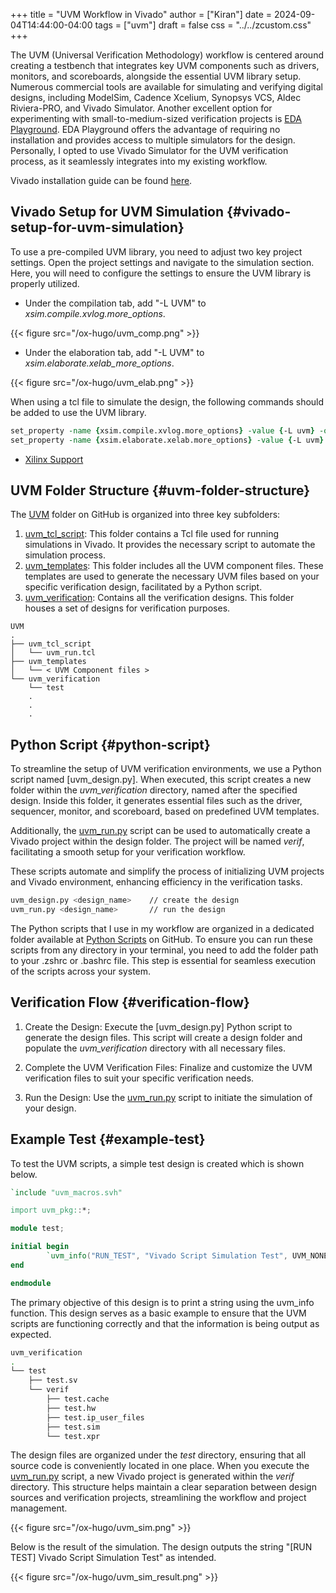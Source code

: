 +++
title = "UVM Workflow in Vivado"
author = ["Kiran"]
date = 2024-09-04T14:44:00-04:00
tags = ["uvm"]
draft = false
css = "../../zcustom.css"
+++

The UVM (Universal Verification Methodology) workflow is centered around creating a testbench that integrates key UVM components such as drivers, monitors, and scoreboards, alongside the essential UVM library setup. Numerous commercial tools are available for simulating and verifying digital designs, including ModelSim, Cadence Xcelium, Synopsys VCS, Aldec Riviera-PRO, and Vivado Simulator. Another excellent option for experimenting with small-to-medium-sized verification projects is [EDA Playground](https://www.edaplayground.com/). EDA Playground offers the advantage of requiring no installation and provides access to multiple simulators for the design. Personally, I opted to use Vivado Simulator for the UVM verification process, as it seamlessly integrates into my existing workflow.

Vivado installation guide can be found [here](https://24x7fpga.com/rtl_directory/2024_07_28_10_50_56_vivado_installation/).


## Vivado Setup for UVM Simulation {#vivado-setup-for-uvm-simulation}

To use a pre-compiled UVM library, you need to adjust two key project settings. Open the project settings and navigate to the simulation section. Here, you will need to configure the settings to ensure the UVM library is properly utilized.

-   Under the compilation tab, add "-L UVM" to _xsim.compile.xvlog.more_options_.

{{< figure src="/ox-hugo/uvm_comp.png" >}}

-   Under the elaboration tab, add "-L UVM" to _xsim.elaborate.xelab_more_options_.

{{< figure src="/ox-hugo/uvm_elab.png" >}}

When using a tcl file to simulate the design, the following commands should be added to use the UVM library.

```tcl
set_property -name {xsim.compile.xvlog.more_options} -value {-L uvm} -objects [get_filesets sim_1]
set_property -name {xsim.elaborate.xelab.more_options} -value {-L uvm} -objects [get_filesets sim_1]
```

-   [Xilinx Support](https://support.xilinx.com/s/article/1070861?language=en_US)


## UVM Folder Structure {#uvm-folder-structure}

The [UVM](https://github.com/24x7fpga/UVM) folder on GitHub is organized into three key subfolders:

1.  [uvm_tcl_script](https://github.com/24x7fpga/UVM/tree/main/uvm_tcl_script): This folder contains a Tcl file used for running simulations in Vivado. It provides the necessary script to automate the simulation process.
2.  [uvm_templates](https://github.com/24x7fpga/UVM/tree/main/uvm_templates): This folder includes all the UVM component files. These templates are used to generate the necessary UVM files based on your specific verification design, facilitated by a Python script.
3.  [uvm_verification](https://github.com/24x7fpga/UVM/tree/main/uvm_verification): Contains all the verification designs. This folder houses a set of designs for verification purposes.

<!--listend-->

```linux
UVM
.
├── uvm_tcl_script
│   └── uvm_run.tcl
├── uvm_templates
│   └── < UVM Component files >
└── uvm_verification
    └── test
    .
    .
    .
```


## Python Script {#python-script}

To streamline the setup of UVM verification environments, we use a Python script named [uvm_design.py]. When executed, this script creates a new folder within the _uvm_verification_ directory, named after the specified design. Inside this folder, it generates essential files such as the driver, sequencer, monitor, and scoreboard, based on predefined UVM templates.

Additionally, the [uvm_run.py](https://github.com/24x7fpga/PythonScripts/tree/master/uvm_scripts) script can be used to automatically create a Vivado project within the design folder. The project will be named _verif_, facilitating a smooth setup for your verification workflow.

These scripts automate and simplify the process of initializing UVM projects and Vivado environment, enhancing efficiency in the verification tasks.

```bash
uvm_design.py <design_name>    // create the design
uvm_run.py <design_name>       // run the design
```

The Python scripts that I use in my workflow are organized in a dedicated folder available at  [Python Scripts](https://github.com/24x7fpga/PythonScripts/tree/master) on GitHub. To ensure you can run these scripts from any directory in your terminal, you need to add the folder path to your .zshrc or .bashrc file. This step is essential for seamless execution of the scripts across your system.


## Verification Flow {#verification-flow}

1.  Create the Design: Execute the [uvm_design.py] Python script to generate the design files. This script will create a design folder and populate the _uvm_verification_ directory with all necessary files.

2.  Complete the UVM Verification Files: Finalize and customize the UVM verification files to suit your specific verification needs.

3.  Run the Design: Use the [uvm_run.py](https://github.com/24x7fpga/PythonScripts/tree/master/uvm_scripts) script to initiate the simulation of your design.


## Example Test {#example-test}

To test the UVM scripts, a simple test design is created which is shown below.

```verilog
`include "uvm_macros.svh"

import uvm_pkg::*;

module test;

initial begin
        `uvm_info("RUN_TEST", "Vivado Script Simulation Test", UVM_NONE);
end

endmodule
```

The primary objective of this design is to print a string using the uvm_info function. This design serves as a basic example to ensure that the UVM scripts are functioning correctly and that the information is being output as expected.

```bash
uvm_verification
.
└── test
    ├── test.sv
    └── verif
        ├── test.cache
        ├── test.hw
        ├── test.ip_user_files
        ├── test.sim
        └── test.xpr
```

The design files are organized under the _test_ directory, ensuring that all source code is conveniently located in one place. When you execute the [uvm_run.py](https://github.com/24x7fpga/PythonScripts/tree/master/uvm_scripts) script, a new Vivado project is generated within the _verif_ directory. This structure helps maintain a clear separation between design sources and verification projects, streamlining the workflow and project management.

{{< figure src="/ox-hugo/uvm_sim.png" >}}

Below is the result of the simulation. The design outputs the string "[RUN TEST] Vivado Script Simulation Test" as intended.

{{< figure src="/ox-hugo/uvm_sim_result.png" >}}
